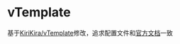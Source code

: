 # vTemplate

基于[KiriKira/vTemplate](https://github.com/KiriKira/vTemplate)修改，追求配置文件和[官方文档](https://v2ray.com/chapter_02)一致
